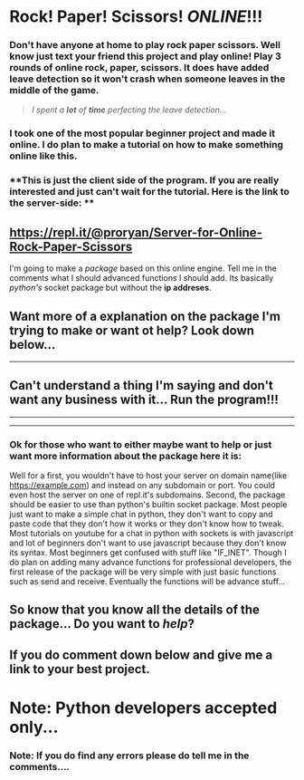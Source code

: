 
# Rock! Paper! Scissors! ***ONLINE***!!!
### Don't have anyone at home to play rock paper scissors. Well know just text your friend this project and play online! Play **3** rounds of online rock, paper, scissors. It does have added leave detection so it won't crash when someone leaves in the middle of the game. 
> *I spent a **lot** of **time** perfecting the leave detection...* 

### I took one of the most popular beginner project and made it online. I do plan to make a tutorial on how to make something online like this. 
### **This is just the client side of the program. If you are really interested and just can't wait for the tutorial. Here is the link to the server-side: **
https://repl.it/@proryan/Server-for-Online-Rock-Paper-Scissors
-
I'm going to make a *package* based on this online engine. Tell me in the comments what I should advanced functions I should add. Its basically *python's* socket package but without the **ip addreses**.
## **Want more of a explanation on the package I'm trying to make or want ot help? Look down below...**
___
## **Can't understand a thing I'm saying and don't want any business with it... Run the program!!!**
___
___
### Ok for those who want to either maybe want to help or just want more information about the package here it is:
Well for a first, you wouldn't have to host your server on domain name(like https://example.com) and instead on any subdomain or port. You could even host the server on one of repl.it's subdomains. Second, the package should be easier to use than python's builtin socket package. Most people just want to make a simple chat in python, they don't want to copy and paste code that they don't how it works or they don't know how to tweak. Most tutorials on youtube for a chat in python with sockets is with javascript and lot of beginners don't want to use javascript because they don't know its syntax. Most beginners get confused with stuff like "IF_INET". Though I do plan on adding many advance functions for professional developers, the first release of the package will be very simple with just basic functions such as send and receive. Eventually the functions will be advance stuff... 
## So know that you know all the details of the package... Do **you** want to *help*? 
## If you do comment down below and give me a link to your best project.
# Note: Python developers accepted only...
### Note: If you do find any errors please do tell me in the comments....